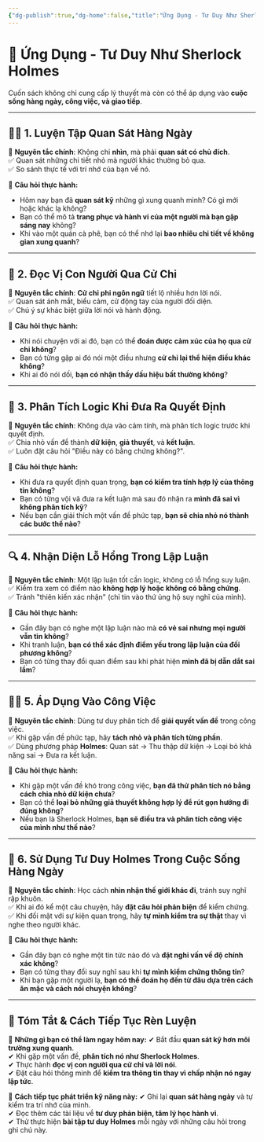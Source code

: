 ```yaml
---
{"dg-publish":true,"dg-home":false,"title":"Ứng Dụng - Tư Duy Như Sherlock Holmes","date":"2025-01-28","tags":["book","books/tu-duy-nhu-sherlock-holmes","#ung-dung"],"dg-path":"Books/Tư duy như Sherlock Holmes/Ứng Dụng.md","permalink":"/books/tu-duy-nhu-sherlock-holmes/ung-dung/","dgPassFrontmatter":true,"noteIcon":"","updated":"2025-01-30T07:38:28.222+07:00"}
---
```


# 🎯 Ứng Dụng - Tư Duy Như Sherlock Holmes

Cuốn sách không chỉ cung cấp lý thuyết mà còn có thể áp dụng vào **cuộc sống hàng ngày, công việc, và giao tiếp**.  

---

## 🕵️‍♂️ **1. Luyện Tập Quan Sát Hàng Ngày**  
📌 **Nguyên tắc chính**: Không chỉ **nhìn**, mà phải **quan sát có chủ đích**.  
✅ Quan sát những chi tiết nhỏ mà người khác thường bỏ qua.  
✅ So sánh thực tế với trí nhớ của bạn về nó.  

🧠 **Câu hỏi thực hành:**  
- Hôm nay bạn đã **quan sát kỹ** những gì xung quanh mình? Có gì mới hoặc khác lạ không?  
- Bạn có thể mô tả **trang phục và hành vi của một người mà bạn gặp sáng nay** không?  
- Khi vào một quán cà phê, bạn có thể nhớ lại **bao nhiêu chi tiết về không gian xung quanh**?  

---

## 🧐 **2. Đọc Vị Con Người Qua Cử Chỉ**  
📌 **Nguyên tắc chính**: **Cử chỉ phi ngôn ngữ** tiết lộ nhiều hơn lời nói.  
✅ Quan sát ánh mắt, biểu cảm, cử động tay của người đối diện.  
✅ Chú ý sự khác biệt giữa lời nói và hành động.  

🧠 **Câu hỏi thực hành:**  
- Khi nói chuyện với ai đó, bạn có thể **đoán được cảm xúc của họ qua cử chỉ không**?
- Bạn có từng gặp ai đó nói một điều nhưng **cử chỉ lại thể hiện điều khác không**?  
- Khi ai đó nói dối, **bạn có nhận thấy dấu hiệu bất thường không**?  

---

## 🧩 **3. Phân Tích Logic Khi Đưa Ra Quyết Định**  
📌 **Nguyên tắc chính**: Không dựa vào cảm tính, mà phân tích logic trước khi quyết định.  
✅ Chia nhỏ vấn đề thành **dữ kiện**, **giả thuyết**, và **kết luận**.  
✅ Luôn đặt câu hỏi "Điều này có bằng chứng không?".  

🧠 **Câu hỏi thực hành:**  
- Khi đưa ra quyết định quan trọng, **bạn có kiểm tra tính hợp lý của thông tin không**?  
- Bạn có từng vội vã đưa ra kết luận mà sau đó nhận ra **mình đã sai vì không phân tích kỹ**?  
- Nếu bạn cần giải thích một vấn đề phức tạp, **bạn sẽ chia nhỏ nó thành các bước thế nào**?  

---

## 🔍 **4. Nhận Diện Lỗ Hổng Trong Lập Luận**  
📌 **Nguyên tắc chính**: Một lập luận tốt cần logic, không có lỗ hổng suy luận.  
✅ Kiểm tra xem có điểm nào **không hợp lý hoặc không có bằng chứng**.  
✅ Tránh "thiên kiến xác nhận" (chỉ tin vào thứ ủng hộ suy nghĩ của mình).  

🧠 **Câu hỏi thực hành:**  
- Gần đây bạn có nghe một lập luận nào mà **có vẻ sai nhưng mọi người vẫn tin không**?  
- Khi tranh luận, **bạn có thể xác định điểm yếu trong lập luận của đối phương không**?  
- Bạn có từng thay đổi quan điểm sau khi phát hiện **mình đã bị dẫn dắt sai lầm**?  

---

## 🕵️‍♂️ **5. Áp Dụng Vào Công Việc**  
📌 **Nguyên tắc chính**: Dùng tư duy phân tích để **giải quyết vấn đề** trong công việc.  
✅ Khi gặp vấn đề phức tạp, hãy **tách nhỏ và phân tích từng phần**.  
✅ Dùng phương pháp **Holmes**: Quan sát → Thu thập dữ kiện → Loại bỏ khả năng sai → Đưa ra kết luận.  

🧠 **Câu hỏi thực hành:**  
- Khi gặp một vấn đề khó trong công việc, **bạn đã thử phân tích nó bằng cách chia nhỏ dữ kiện chưa**?  
- Bạn có thể **loại bỏ những giả thuyết không hợp lý để rút gọn hướng đi đúng không**?  
- Nếu bạn là Sherlock Holmes, **bạn sẽ điều tra và phân tích công việc của mình như thế nào**?  

---

## 🎯 **6. Sử Dụng Tư Duy Holmes Trong Cuộc Sống Hàng Ngày**  
📌 **Nguyên tắc chính**: Học cách **nhìn nhận thế giới khác đi**, tránh suy nghĩ rập khuôn.  
✅ Khi ai đó kể một câu chuyện, hãy **đặt câu hỏi phản biện** để kiểm chứng.  
✅ Khi đối mặt với sự kiện quan trọng, hãy **tự mình kiểm tra sự thật** thay vì nghe theo người khác.  

🧠 **Câu hỏi thực hành:**  
- Gần đây bạn có nghe một tin tức nào đó và **đặt nghi vấn về độ chính xác không**?  
- Bạn có từng thay đổi suy nghĩ sau khi **tự mình kiểm chứng thông tin**?  
- Khi bạn gặp một người lạ, **bạn có thể đoán họ đến từ đâu dựa trên cách ăn mặc và cách nói chuyện không**?  

---

## 🚀 **Tóm Tắt & Cách Tiếp Tục Rèn Luyện**
📌 **Những gì bạn có thể làm ngay hôm nay:**
✔ Bắt đầu **quan sát kỹ hơn môi trường xung quanh**.  
✔ Khi gặp một vấn đề, **phân tích nó như Sherlock Holmes**.  
✔ Thực hành **đọc vị con người qua cử chỉ và lời nói**.  
✔ Đặt câu hỏi thông minh để **kiểm tra thông tin thay vì chấp nhận nó ngay lập tức**.  

📌 **Cách tiếp tục phát triển kỹ năng này:**
✔ Ghi lại **quan sát hàng ngày** và tự kiểm tra trí nhớ của mình.  
✔ Đọc thêm các tài liệu về **tư duy phản biện, tâm lý học hành vi**.  
✔ Thử thực hiện **bài tập tư duy Holmes** mỗi ngày với những câu hỏi trong ghi chú này.  

